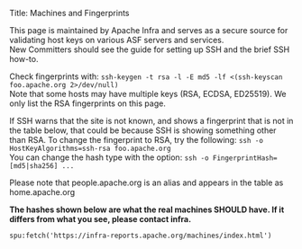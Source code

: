 Title: Machines and Fingerprints

This page is maintained by Apache Infra and serves as a secure source for validating host keys on various ASF servers and services. <br/>
New Committers should see the guide for setting up SSH and the brief SSH how-to.

Check fingerprints with: `ssh-keygen -t rsa -l -E md5 -lf <(ssh-keyscan foo.apache.org 2>/dev/null)` <br/>
Note that some hosts may have multiple keys (RSA, ECDSA, ED25519). We only list the RSA fingerprints on this page.

If SSH warns that the site is not known, and shows a fingerprint that is not in the table below, that could be because SSH is showing something other than RSA. To change the fingerprint to RSA, try the following: `ssh -o HostKeyAlgorithms=ssh-rsa foo.apache.org` <br/>
You can change the hash type with the option: `ssh -o FingerprintHash=[md5|sha256] ... `

Please note that people.apache.org is an alias and appears in the table as home.apache.org

**The hashes shown below are what the real machines SHOULD have. If it differs from what you see, please contact infra.**


`spu:fetch('https://infra-reports.apache.org/machines/index.html')`
